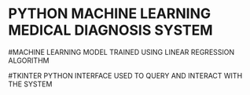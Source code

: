 # PYTHON MACHINE LEARNING MEDICAL DIAGNOSIS SYSTEM

#MACHINE LEARNING MODEL TRAINED USING LINEAR REGRESSION ALGORITHM

#TKINTER PYTHON INTERFACE USED TO QUERY AND INTERACT WITH THE SYSTEM

